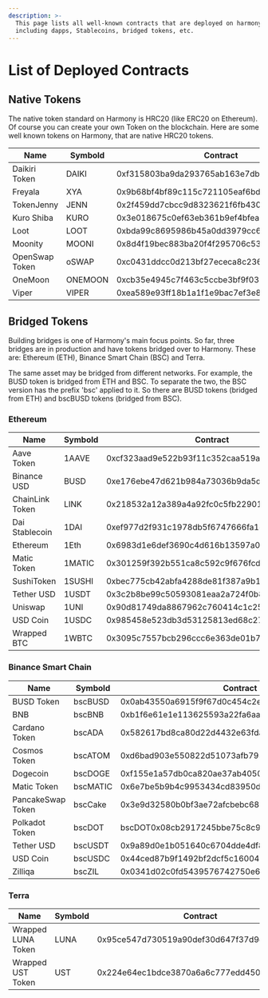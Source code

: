 ```yaml
---
description: >-
  This page lists all well-known contracts that are deployed on harmony
  including dapps, Stablecoins, bridged tokens, etc.
---
```


# List of Deployed Contracts



## Native Tokens

The native token standard on Harmony is HRC20 (like ERC20 on Ethereum). Of course you can create your own Token on the blockchain. Here are some well known tokens on Harmony, that are native HRC20 tokens.

| Name | Symbold | Contract |
| --- | ---| ---|
Daikiri Token	|DAIKI	|0xf315803ba9da293765ab163e7db98e8d6df6d361
Freyala | XYA | 0x9b68bf4bf89c115c721105eaf6bd5164afcc51e4
TokenJenny|JENN|0x2f459dd7cbcc9d8323621f6fb430cd0555411e7b
Kuro Shiba | KURO | 0x3e018675c0ef63eb361b9ef4bfea3a3294c74c7b
Loot|LOOT| 0xbda99c8695986b45a0dd3979cc6f3974d9753d30
Moonity|MOONI | 0x8d4f19bec883ba20f4f295706c53f760cd0bc2b0
OpenSwap Token|oSWAP |0xc0431ddcc0d213bf27ececa8c2362c0d0208c6dc
OneMoon | ONEMOON | 0xcb35e4945c7f463c5ccbe3bf9f0389ab9321248f
Viper | VIPER | 0xea589e93ff18b1a1f1e9bac7ef3e86ab62addc79

## Bridged Tokens

Building bridges is one of Harmony's main focus points. So far, three bridges are in production and have tokens bridged over to Harmony. These are: Ethereum (ETH), Binance Smart Chain (BSC) and Terra.

The same asset may be bridged from different networks. For example, the BUSD token is bridged from ETH and BSC. To separate the two, the BSC version has the prefix 'bsc' applied to it. So there are BUSD tokens (bridged from ETH) and bscBUSD tokens (bridged from BSC).

### Ethereum

| Name | Symbold  | Contract |
| --- | ---| ---| 
Aave Token|1AAVE|0xcf323aad9e522b93f11c352caa519ad0e14eb40f
Binance USD | BUSD | 0xe176ebe47d621b984a73036b9da5d834411ef734
ChainLink Token|LINK| 0x218532a12a389a4a92fc0c5fb22901d1c19198aa
Dai Stablecoin | 1DAI | 0xef977d2f931c1978db5f6747666fa1eacb0d0339
Ethereum | 1Eth | 0x6983d1e6def3690c4d616b13597a09e6193ea013
Matic Token | 1MATIC | 0x301259f392b551ca8c592c9f676fcd2f9a0a84c5
SushiToken |1SUSHI | 0xbec775cb42abfa4288de81f387a9b1a3c4bc552a
Tether USD | 1USDT | 0x3c2b8be99c50593081eaa2a724f0b8285f5aba8f
Uniswap | 1UNI | 0x90d81749da8867962c760414c1c25ec926e889b6
USD Coin | 1USDC | 0x985458e523db3d53125813ed68c274899e9dfab4
Wrapped BTC | 1WBTC | 0x3095c7557bcb296ccc6e363de01b760ba031f2d9


### Binance Smart Chain

| Name | Symbold  | Contract |
| --- | ---| ---| 
 BUSD Token | bscBUSD | 0x0ab43550a6915f9f67d0c454c2e90385e6497eaa
 BNB|bscBNB| 0xb1f6e61e1e113625593a22fa6aa94f8052bc39e0
 Cardano Token | bscADA | 0x582617bd8ca80d22d4432e63fda52d74dcdcee4c
 Cosmos Token | bscATOM | 0xd6bad903e550822d51073afb79581bf5aae9243f
 Dogecoin | bscDOGE | 0xf155e1a57db0ca820ae37ab4050e0e4c7cfcecd0
 Matic Token|bscMATIC|0x6e7be5b9b4c9953434cd83950d61408f1ccc3bee
 PancakeSwap Token | bscCake | 0x3e9d32580b0bf3ae72afcbebc68710d2fd9a18f0
Polkadot Token |bscDOT |bscDOT0x08cb2917245bbe75c8c9c6dc4a7b3765dae02b31
Tether USD | bscUSDT | 0x9a89d0e1b051640c6704dde4df881f73adfef39a
USD Coin | bscUSDC | 0x44ced87b9f1492bf2dcf5c16004832569f7f6cba
Zilliqa | bscZIL | 0x0341d02c0fd5439576742750e6f2a2c0993a520b
 ### Terra

| Name | Symbold  | Contract |
| --- | ---| ---| 
 Wrapped LUNA Token | LUNA | 0x95ce547d730519a90def30d647f37d9e5359b6ae
Wrapped UST Token	|UST |  0x224e64ec1bdce3870a6a6c777edd450454068fec

